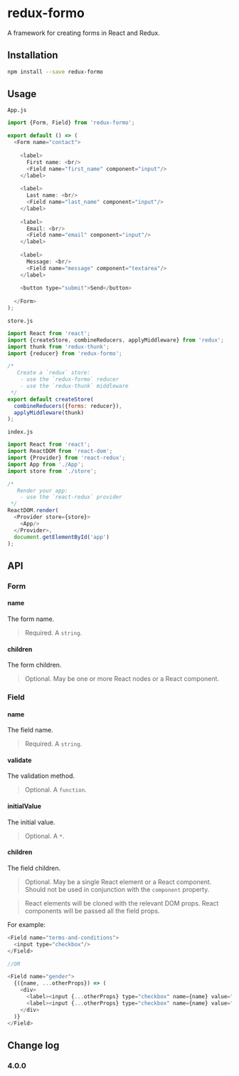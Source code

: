 # redux-formo

A framework for creating forms in React and Redux.

## Installation

```bash
npm install --save redux-formo
```

## Usage

`App.js`
```js
import {Form, Field} from 'redux-formo';

export default () => (
  <Form name="contact">
  
    <label>
      First name: <br/>
      <Field name="first_name" component="input"/>
    </label>
  
    <label>
      Last name: <br/>
      <Field name="last_name" component="input"/>
    </label>
  
    <label>
      Email: <br/>
      <Field name="email" component="input"/>
    </label>
  
    <label>
      Message: <br/>
      <Field name="message" component="textarea"/>
    </label>
  
    <button type="submit">Send</button>
  
  </Form>  
);

```

`store.js`
```js
import React from 'react';
import {createStore, combineReducers, applyMiddleware} from 'redux';
import thunk from 'redux-thunk';
import {reducer} from 'redux-formo';

/*
   Create a `redux` store:
    - use the `redux-formo` reducer
    - use the `redux-thunk` middleware
 */
export default createStore(
  combineReducers({forms: reducer}),
  applyMiddleware(thunk)
);

```

`index.js`
```js
import React from 'react';
import ReactDOM from 'react-dom';
import {Provider} from 'react-redux';
import App from './App';
import store from './store';

/*
   Render your app:
    - use the `react-redux` provider
 */
ReactDOM.render(
  <Provider store={store}>
    <App/>
  </Provider>,
  document.getElementById('app')
);

```

## API

### Form

#### name

The form name.

> Required. A `string`.

#### children

The form children.

> Optional. May be one or more React nodes or a React component.

### Field

#### name

The field name.

> Required. A `string`.

#### validate

The validation method.

> Optional. A `function`.

#### initialValue

The initial value.

> Optional. A `*`.

#### children

The field children.

> Optional. May be a single React element or a React component. Should not be used in conjunction with the `component` property.

> React elements will be cloned with the relevant DOM props. React components will be passed all the field props.

For example:
```js
<Field name="terms-and-conditions">
  <input type="checkbox"/>
</Field>

//OR

<Field name="gender">
  {({name, ...otherProps}) => (
    <div>
      <label><input {...otherProps} type="checkbox" name={name} value="m"/> Male</label>
      <label><input {...otherProps} type="checkbox" name={name} value="f"/> Female</label>
    </div>
  )}
</Field>
```

## Change log

### 4.0.0

